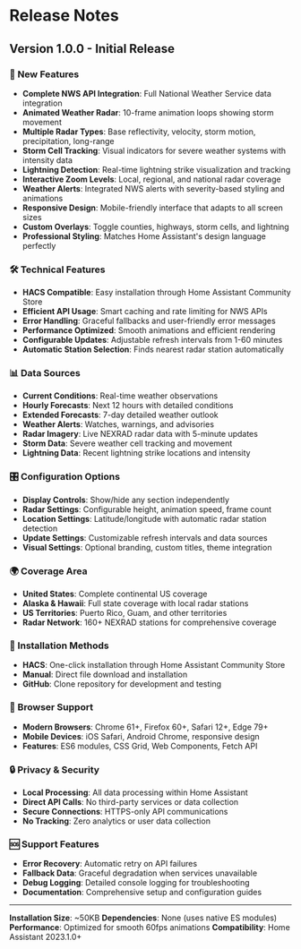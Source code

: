 # Release Notes

## Version 1.0.0 - Initial Release

### 🎉 New Features
- **Complete NWS API Integration**: Full National Weather Service data integration
- **Animated Weather Radar**: 10-frame animation loops showing storm movement
- **Multiple Radar Types**: Base reflectivity, velocity, storm motion, precipitation, long-range
- **Storm Cell Tracking**: Visual indicators for severe weather systems with intensity data
- **Lightning Detection**: Real-time lightning strike visualization and tracking
- **Interactive Zoom Levels**: Local, regional, and national radar coverage
- **Weather Alerts**: Integrated NWS alerts with severity-based styling and animations
- **Responsive Design**: Mobile-friendly interface that adapts to all screen sizes
- **Custom Overlays**: Toggle counties, highways, storm cells, and lightning
- **Professional Styling**: Matches Home Assistant's design language perfectly

### 🛠️ Technical Features
- **HACS Compatible**: Easy installation through Home Assistant Community Store
- **Efficient API Usage**: Smart caching and rate limiting for NWS APIs
- **Error Handling**: Graceful fallbacks and user-friendly error messages
- **Performance Optimized**: Smooth animations and efficient rendering
- **Configurable Updates**: Adjustable refresh intervals from 1-60 minutes
- **Automatic Station Selection**: Finds nearest radar station automatically

### 📊 Data Sources
- **Current Conditions**: Real-time weather observations
- **Hourly Forecasts**: Next 12 hours with detailed conditions
- **Extended Forecasts**: 7-day detailed weather outlook
- **Weather Alerts**: Watches, warnings, and advisories
- **Radar Imagery**: Live NEXRAD radar data with 5-minute updates
- **Storm Data**: Severe weather cell tracking and movement
- **Lightning Data**: Recent lightning strike locations and intensity

### 🎛️ Configuration Options
- **Display Controls**: Show/hide any section independently
- **Radar Settings**: Configurable height, animation speed, frame count
- **Location Settings**: Latitude/longitude with automatic radar station detection
- **Update Settings**: Customizable refresh intervals and data sources
- **Visual Settings**: Optional branding, custom titles, theme integration

### 🌍 Coverage Area
- **United States**: Complete continental US coverage
- **Alaska & Hawaii**: Full state coverage with local radar stations
- **US Territories**: Puerto Rico, Guam, and other territories
- **Radar Network**: 160+ NEXRAD stations for comprehensive coverage

### 🔧 Installation Methods
- **HACS**: One-click installation through Home Assistant Community Store
- **Manual**: Direct file download and installation
- **GitHub**: Clone repository for development and testing

### 📱 Browser Support
- **Modern Browsers**: Chrome 61+, Firefox 60+, Safari 12+, Edge 79+
- **Mobile Devices**: iOS Safari, Android Chrome, responsive design
- **Features**: ES6 modules, CSS Grid, Web Components, Fetch API

### 🔒 Privacy & Security
- **Local Processing**: All data processing within Home Assistant
- **Direct API Calls**: No third-party services or data collection
- **Secure Connections**: HTTPS-only API communications
- **No Tracking**: Zero analytics or user data collection

### 🆘 Support Features
- **Error Recovery**: Automatic retry on API failures
- **Fallback Data**: Graceful degradation when services unavailable
- **Debug Logging**: Detailed console logging for troubleshooting
- **Documentation**: Comprehensive setup and configuration guides

---

**Installation Size**: ~50KB
**Dependencies**: None (uses native ES modules)
**Performance**: Optimized for smooth 60fps animations
**Compatibility**: Home Assistant 2023.1.0+